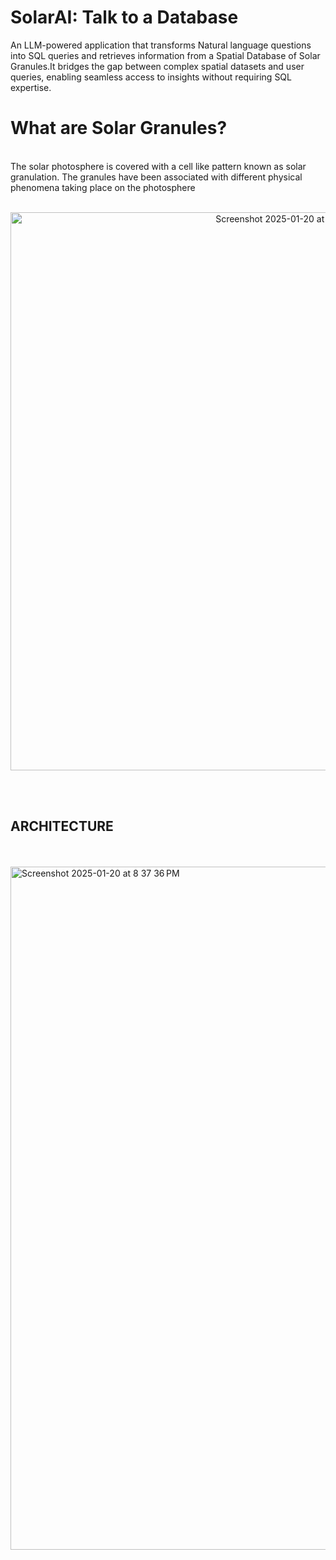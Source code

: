 # SolarAI: Talk to a Database
An LLM-powered application that transforms Natural language questions into SQL queries and retrieves information from a Spatial Database of Solar Granules.It bridges the gap between complex spatial datasets and user queries, enabling seamless access to insights without requiring SQL expertise.

# What are Solar Granules?
<br/>
The solar photosphere is covered with a cell like pattern known as solar granulation. The granules have been associated with different physical phenomena taking place on the photosphere
<br/>
<br/>
<p align="center">
<img width="893" alt="Screenshot 2025-01-20 at 8 37 36 PM" src="https://github.com/user-attachments/assets/1443accb-5a6a-41f8-92f6-7050422bda46" />
</p>


<br/>
<br/>

## **ARCHITECTURE**
<br/>
<br/>
<img width="1093" alt="Screenshot 2025-01-20 at 8 37 36 PM" src="https://github.com/user-attachments/assets/a8777c20-4ae5-496c-bec4-e1596513f155" />



